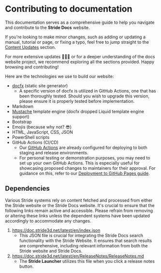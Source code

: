 # Contributing to documentation

This documentation serves as a comprehensive guide to help you navigate and contribute to the **Stride Docs** website.

If you're looking to make minor changes, such as adding or updating a manual, tutorial or page, or fixing a typo, feel free to jump straight to the [Content Updates](content.md#content-updates) section.

For more extensive updates 🤯🤦‍♂️ or for a deeper understanding of the docs website project, we recommend exploring all the sections provided. Happy browsing and contributing!

Here are the technologies we use to build our website:

- [docfx](https://dotnet.github.io/docfx/index.html) (static site generator)
  - A specific version of docfx is utilized in GitHub Actions, one that has been thoroughly tested. Should you wish to upgrade this version, please ensure it is properly tested before implementation.
- Markdown
- [Mustache](https://mustache.github.io/) template engine (docfx dropped Liquid template engine support)
- Bootstrap
- Emojis (because why not? 😎)
- HTML, JavaScript, CSS, JSON
- PowerShell scripts
- GitHub Actions (CI/CD)
  - Our [GitHub Actions](https://github.com/stride3d/stride-docs/tree/master/.github/workflows) are already configured for deploying to both staging and release environments.
  - For personal testing or demonstration purposes, you may need to set up your own GitHub Actions. This is especially useful for showcasing proposed changes to maintainers for their approval. For guidance on this, refer to our [Deployment to GitHub Pages guide](deployment-azure.md#deployment-to-github-pages).

## Dependencies

Various Stride systems rely on content fetched and processed from either the Stride website or the Stride Docs website. It's crucial to ensure that the following links remain active and accessible. Please refrain from removing or altering these links unless the dependent systems have been updated accordingly to accommodate any changes.

1. https://doc.stride3d.net/latest/en/index.json
   - This JSON file is crucial for integrating the Stride Docs search functionality with the Stride Website. It ensures that search results are comprehensive, including relevant information from both the Stride website and Stride Docs.
1. https://doc.stride3d.net/latest/en/ReleaseNotes/ReleaseNotes.md
   - The **Stride Launcher** utilizes this file when you click a release notes button.
